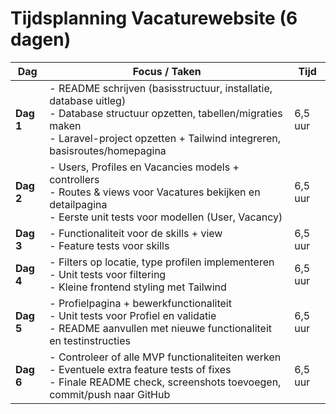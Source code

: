 # Tijdsplanning Vacaturewebsite (6 dagen)

| Dag  | Focus / Taken | Tijd |
|------|---------------|------|
| **Dag 1** | - README schrijven (basisstructuur, installatie, database uitleg) <br> - Database structuur opzetten, tabellen/migraties maken <br> - Laravel-project opzetten + Tailwind integreren, basisroutes/homepagina | 6,5 uur |
| **Dag 2** | - Users, Profiles en Vacancies models + controllers <br> - Routes & views voor Vacatures bekijken en detailpagina <br> - Eerste unit tests voor modellen (User, Vacancy) | 6,5 uur |
| **Dag 3** | - Functionaliteit voor de skills + view <br> - Feature tests voor skills | 6,5 uur |
| **Dag 4** | - Filters op locatie, type profilen implementeren <br> - Unit tests voor filtering <br> - Kleine frontend styling met Tailwind | 6,5 uur |
| **Dag 5** | - Profielpagina + bewerkfunctionaliteit <br> - Unit tests voor Profiel en validatie <br> - README aanvullen met nieuwe functionaliteit en testinstructies | 6,5 uur |
| **Dag 6** | - Controleer of alle MVP functionaliteiten werken <br> - Eventuele extra feature tests of fixes <br> - Finale README check, screenshots toevoegen, commit/push naar GitHub | 6,5 uur |
